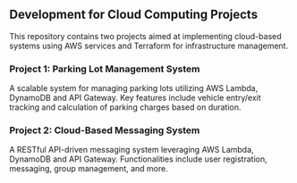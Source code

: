 ## Development for Cloud Computing Projects
This repository contains two projects aimed at implementing cloud-based systems using AWS services and Terraform for infrastructure management.

### Project 1: Parking Lot Management System
A scalable system for managing parking lots utilizing AWS Lambda, DynamoDB and API Gateway. Key features include vehicle entry/exit tracking and calculation of parking charges based on duration.

### Project 2: Cloud-Based Messaging System
A RESTful API-driven messaging system leveraging AWS Lambda, DynamoDB and API Gateway. Functionalities include user registration, messaging, group management, and more.